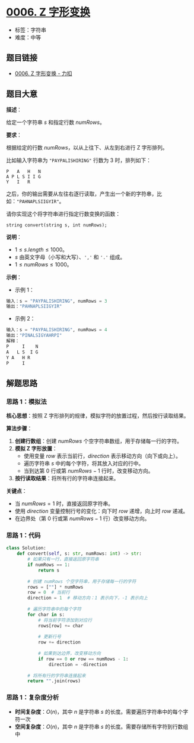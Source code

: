 # [0006. Z 字形变换](https://leetcode.cn/problems/zigzag-conversion/)

- 标签：字符串
- 难度：中等

## 题目链接

- [0006. Z 字形变换 - 力扣](https://leetcode.cn/problems/zigzag-conversion/)

## 题目大意

**描述**：

给定一个字符串 $s$ 和指定行数 $numRows$。

**要求**：

根据给定的行数 $numRows$，以从上往下、从左到右进行 Z 字形排列。

比如输入字符串为 `"PAYPALISHIRING"` 行数为 $3$ 时，排列如下：

```
P   A   H   N
A P L S I I G
Y   I   R
```

之后，你的输出需要从左往右逐行读取，产生出一个新的字符串，比如：`"PAHNAPLSIIGYIR"`。

请你实现这个将字符串进行指定行数变换的函数：

`string convert(string s, int numRows);`

**说明**：

- $1 \le s.length \le 1000$。
- $s$ 由英文字母（小写和大写）、`','` 和 `'.'` 组成。
- $1 \le numRows \le 1000$。

**示例**：

- 示例 1：

```python
输入：s = "PAYPALISHIRING", numRows = 3
输出："PAHNAPLSIIGYIR"
```

- 示例 2：

```python
输入：s = "PAYPALISHIRING", numRows = 4
输出："PINALSIGYAHRPI"
解释：
P     I    N
A   L S  I G
Y A   H R
P     I
```

## 解题思路

### 思路 1：模拟法

**核心思想**：按照 Z 字形排列的规律，模拟字符的放置过程，然后按行读取结果。

**算法步骤**：

1. **创建行数组**：创建 $numRows$ 个空字符串数组，用于存储每一行的字符。
2. **模拟 Z 字形放置**：
   - 使用变量 $row$ 表示当前行，$direction$ 表示移动方向（向下或向上）。
   - 遍历字符串 $s$ 中的每个字符，将其放入对应的行中。
   - 当到达第 $0$ 行或第 $numRows-1$ 行时，改变移动方向。
3. **按行读取结果**：将所有行的字符串连接起来。

**关键点**：

- 当 $numRows = 1$ 时，直接返回原字符串。
- 使用 $direction$ 变量控制行号的变化：向下时 $row$ 递增，向上时 $row$ 递减。
- 在边界处（第 $0$ 行或第 $numRows-1$ 行）改变移动方向。

### 思路 1：代码

```python
class Solution:
    def convert(self, s: str, numRows: int) -> str:
        # 如果只有一行，直接返回原字符串
        if numRows == 1:
            return s
        
        # 创建 numRows 个空字符串，用于存储每一行的字符
        rows = [""] * numRows
        row = 0  # 当前行
        direction = 1  # 移动方向：1 表示向下，-1 表示向上
        
        # 遍历字符串中的每个字符
        for char in s:
            # 将当前字符添加到对应行
            rows[row] += char
            
            # 更新行号
            row += direction
            
            # 如果到达边界，改变移动方向
            if row == 0 or row == numRows - 1:
                direction = -direction
        
        # 将所有行的字符串连接起来
        return "".join(rows)
```

### 思路 1：复杂度分析

- **时间复杂度**：$O(n)$，其中 $n$ 是字符串 $s$ 的长度。需要遍历字符串中的每个字符一次
- **空间复杂度**：$O(n)$，其中 $n$ 是字符串 $s$ 的长度。需要存储所有字符到行数组中
